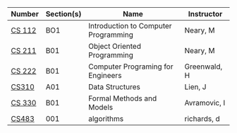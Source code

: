 | **Number** | **Section(s)** | **Name** | **Instructor** |
|------------|----------------|----------|----------------|
| [CS 112](../pdf_html/Summer2019/CS_112NearyMBO1.pdf) | BO1 | Introduction to Computer Programming | Neary, M |
| [CS 211](../pdf_html/Summer2019/CS_211NearyMB01.pdf) | B01 | Object Oriented Programming | Neary, M |
| [CS 222](../pdf_html/Summer2019/CS_222GreenwaldHB01.pdf) | B01 | Computer Programing for Engineers | Greenwald, H |
| [CS310](../pdf_html/Summer2019/CS310LienJA01.html) | A01 | Data Structures | Lien, J |
| [CS 330](../pdf_html/Summer2019/CS_330AvramovicIB01.html) | B01 | Formal Methods and Models | Avramovic, I |
| [CS483](../pdf_html/Summer2019/CS483richardsd001.html) | 001 | algorithms | richards, d |
